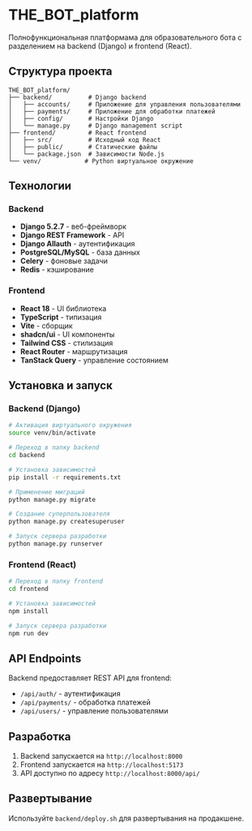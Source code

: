 # THE_BOT_platform

Полнофункциональная платформама для образовательного бота с разделением на backend (Django) и frontend (React).

## Структура проекта

```
THE_BOT_platform/
├── backend/          # Django backend
│   ├── accounts/     # Приложение для управления пользователями
│   ├── payments/     # Приложение для обработки платежей
│   ├── config/       # Настройки Django
│   └── manage.py     # Django management script
├── frontend/         # React frontend
│   ├── src/          # Исходный код React
│   ├── public/       # Статические файлы
│   └── package.json  # Зависимости Node.js
└── venv/            # Python виртуальное окружение
```

## Технологии

### Backend
- **Django 5.2.7** - веб-фреймворк
- **Django REST Framework** - API
- **Django Allauth** - аутентификация
- **PostgreSQL/MySQL** - база данных
- **Celery** - фоновые задачи
- **Redis** - кэширование

### Frontend
- **React 18** - UI библиотека
- **TypeScript** - типизация
- **Vite** - сборщик
- **shadcn/ui** - UI компоненты
- **Tailwind CSS** - стилизация
- **React Router** - маршрутизация
- **TanStack Query** - управление состоянием

## Установка и запуск

### Backend (Django)

```bash
# Активация виртуального окружения
source venv/bin/activate

# Переход в папку backend
cd backend

# Установка зависимостей
pip install -r requirements.txt

# Применение миграций
python manage.py migrate

# Создание суперпользователя
python manage.py createsuperuser

# Запуск сервера разработки
python manage.py runserver
```

### Frontend (React)

```bash
# Переход в папку frontend
cd frontend

# Установка зависимостей
npm install

# Запуск сервера разработки
npm run dev
```

## API Endpoints

Backend предоставляет REST API для frontend:

- `/api/auth/` - аутентификация
- `/api/payments/` - обработка платежей
- `/api/users/` - управление пользователями

## Разработка

1. Backend запускается на `http://localhost:8000`
2. Frontend запускается на `http://localhost:5173`
3. API доступно по адресу `http://localhost:8000/api/`

## Развертывание

Используйте `backend/deploy.sh` для развертывания на продакшене.

